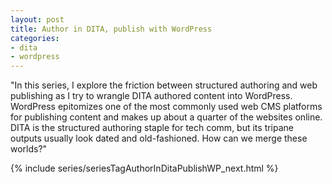 ```yaml
---
layout: post
title: Author in DITA, publish with WordPress
categories:
- dita
- wordpress
---
```


"In this series, I explore the friction between structured authoring and web publishing as I try to wrangle DITA authored content into WordPress. WordPress epitomizes one of the most commonly used web CMS platforms for publishing content and makes up about a quarter of the websites online. DITA is the structured authoring staple for tech comm, but its tripane outputs usually look dated and old-fashioned. How can we merge these worlds?"

{% include series/seriesTagAuthorInDitaPublishWP_next.html %}